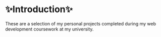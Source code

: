 # ✨Introduction✨
These are a selection of my personal projects completed during my web development coursework at my university.
